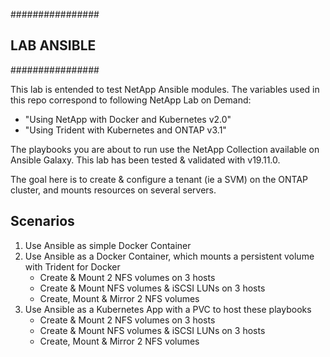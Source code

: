 ################
## LAB ANSIBLE
################

This lab is entended to test NetApp Ansible modules.
The variables used in this repo correspond to following NetApp Lab on Demand:
   - "Using NetApp with Docker and Kubernetes v2.0"
   - "Using Trident with Kubernetes and ONTAP v3.1"

The playbooks you are about to run use the NetApp Collection available on Ansible Galaxy.
This lab has been tested & validated with v19.11.0.

The goal here is to create & configure a tenant (ie a SVM) on the ONTAP cluster, and mounts resources on several servers.

Scenarios
---------
1. Use Ansible as simple Docker Container
2. Use Ansible as a Docker Container, which mounts a persistent volume with Trident for Docker
   - Create & Mount 2 NFS volumes on 3 hosts
   - Create & Mount NFS volumes & iSCSI LUNs on 3 hosts
   - Create, Mount & Mirror 2 NFS volumes 
3. Use Ansible as a Kubernetes App with a PVC to host these playbooks
   - Create & Mount 2 NFS volumes on 3 hosts
   - Create & Mount NFS volumes & iSCSI LUNs on 3 hosts
   - Create, Mount & Mirror 2 NFS volumes 